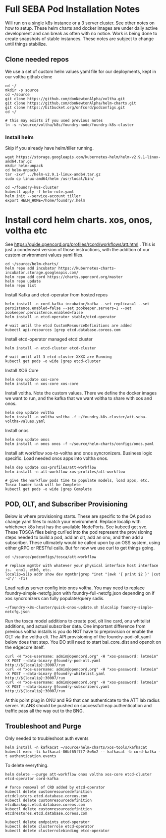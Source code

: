 # Full SEBA Pod Installation Notes

Will run on a single k8s instance or a 3 server cluster.  See other notes on how to setup.  These helm charts and docker images are under daily active development and can break as often with no notice.  Work is being done to create snapshots of stable instances.  These notes are subject to change until things stabilize.


## Clone needed repos

We use a set of custom helm values yaml file for our deployments, kept in our voltha github clone
```
cd ~/
mkdir -p source
cd ~/source
git clone https://github.com/donNewtonAlpha/voltha.git
git clone https://github.com/donNewtonAlpha/helm-charts.git
git clone https://bitbucket.org/onfcord/podconfigs.git
cd ~/

# this may exists if you used previous notes
ln -s ~/source/voltha/k8s/foundry-node/foundry-k8s-cluster
```

### Install helm

Skip if you already have helm/tiller running.  
```
wget https://storage.googleapis.com/kubernetes-helm/helm-v2.9.1-linux-amd64.tar.gz
mkdir helm-unpack
cd helm-unpack/
tar -zxvf ../helm-v2.9.1-linux-amd64.tar.gz
sudo cp linux-amd64/helm /usr/local/bin/

cd ~/foundry-k8s-cluster
kubectl apply -f helm-role.yaml
helm init --service-account tiller
export HELM_HOME=/home/foundry/.helm
```


# Install cord helm charts. xos, onos, voltha etc

See https://guide.opencord.org/profiles/rcord/workflows/att.html .
This is just a condensed version of those instructions, with the addition of our custom environment values yaml files.
```
cd ~/source/helm-charts/
helm repo add incubator https://kubernetes-charts-incubator.storage.googleapis.com/
helm repo add cord https://charts.opencord.org/master
helm repo update
helm repo list
```


Install Kafka and etcd-operator from hosted repos
```
helm install -n cord-kafka incubator/kafka --set replicas=1 --set persistence.enabled=false --set zookeeper.servers=1 --set zookeeper.persistence.enabled=false
helm install -n etcd-operator stable/etcd-operator

# wait until the etcd CustomResourceDefinitions are added
kubectl api-resources |grep etcd.database.coreos.com
```


Install etcd-operator managed etcd cluster
```
helm install -n etcd-cluster etcd-cluster

# wait until all 3 etcd-cluster-XXXX are Running
kubectl get pods -o wide |grep etcd-cluster
```


Install XOS Core
```
helm dep update xos-core
helm install -n xos-core xos-core
```


Install voltha.  Note the custom values.  There we define the docker images we want to run, and the kafka that we want voltha to share with xos and onos.
```
helm dep update voltha
helm install -n voltha voltha -f ~/foundry-k8s-cluster/att-seba-voltha-values.yaml
```


Install onos
```
helm dep update onos
helm install -n onos onos -f ~/source/helm-charts/configs/onos.yaml
```


Install att workflow xos-to-voltha and onos syncronizers.  Business logic specific.  Load needed onos apps into voltha onos.
```
helm dep update xos-profiles/att-workflow
helm install -n att-workflow xos-profiles/att-workflow

# give the workflow pods time to populate models, load apps, etc.  Tosca loader task will be Complete
kubectl get pods -o wide |grep Complete
```



## POD, OLT, and Subscriber Provisioning

Below is where provisioning starts.  These are specific to the QA pod so change yaml files to match your environment.  Replace localip with whichever k8s host has the available NodePorts.   See kubectl get svc.  These TOSCA files being curl'ed into the pod represent the provisioning steps needed to build a pod, add an olt, add an onu, and then add a subscriber.   These ultimately would be called upon by an OSS system, using either gRPC or RESTful calls.  But for now we use curl to get things going. 
```
cd ~/source/podconfigs/tosca/att-workflow

# replace mgmtbr with whatever your physical interface host interface is.  eno1, eth0, etc.
localip=$(ip addr show dev mgmtbr|grep "inet "|awk '{ print $2 }' |cut -d'/' -f1)
```

Load radius server config into onos voltha.  You may need to replace foundry-simple-netcfg.json with foundry-full-netcfg.json depending on if xos syncronizers can fully populate/query sadis.
```
~/foundry-k8s-cluster/quick-onos-update.sh $localip foundry-simple-netcfg.json
```

Run the tosca model additions to create pod, olt line card, onu whitelist additions, and actual subscriber data.  One important difference from previous voltha installs is you do NOT have to preprovision or enable the OLT via the voltha cli.   The API provisioning of the foundry-pod-olt.yaml below does that step.  You DO still need to start bal_core_dist and openolt on the edgecore itself.
```
curl -H "xos-username: admin@opencord.org" -H "xos-password: letmein" -X POST --data-binary @foundry-pod-olt.yaml http://${localip}:30007/run
curl -H "xos-username: admin@opencord.org" -H "xos-password: letmein" -X POST --data-binary @foundry-whitelist.yaml http://${localip}:30007/run
curl -H "xos-username: admin@opencord.org" -H "xos-password: letmein" -X POST --data-binary @foundry-subscribers.yaml http://${localip}:30007/run
```

At this point plug in ONU and RG that can authenticate to the ATT lab radius server.  VLANS should be pushed on successfull eap authentication and traffic pass all the way out to the BNG.


## Troubleshoot and Purge

Only needed to troubleshoot auth events
```
helm install -n kafkacat ~/source/helm-charts/xos-tools/kafkacat
kubectl exec -ti kafkacat-86bf65f7f7-8w5m2 -- kafkacat -b cord-kafka -t authentication.events
```

To delete everything.  
```
helm delete --purge att-workflow onos voltha xos-core etcd-cluster etcd-operator cord-kafka

# force removal of CRD added by etcd-operator
kubectl delete customresourcedefinition etcdclusters.etcd.database.coreos.com
kubectl delete customresourcedefinition etcdbackups.etcd.database.coreos.com
kubectl delete customresourcedefinition etcdrestores.etcd.database.coreos.com

kubectl delete endpoints etcd-operator
kubectl delete clusterrole etcd-operator
kubectl delete clusterrolebinding etcd-operator
```

